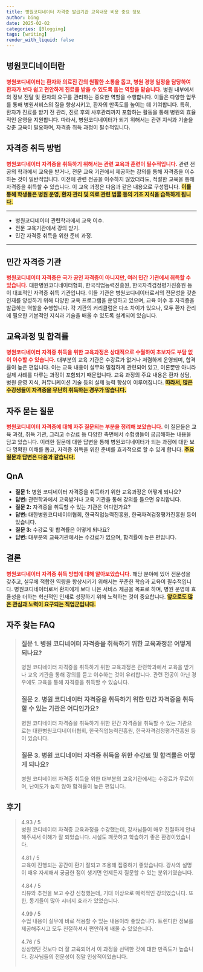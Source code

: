 ```yaml
---
title: 병원코디네이터 자격증 발급기관 교육내용 비용 중요 정보
author: bing
date: 2025-02-02
categories: [Blogging]
tags: [writing]
render_with_liquid: false
---
```



<h2 id='병원코디네이터란'>병원코디네이터란</h2>

<p><b><span style="color: #ee2323;">병원코디네이터는 환자와 의료진 간의 원활한 소통을 돕고, 병원 경영 일정을 담당하여 환자가 보다 쉽고 편안하게 진료를 받을 수 있도록 돕는 역할을 맡습니다.</span></b> 병원 내부에서의 정보 전달 및 환자의 요구를 관리하는 중요한 역할을 수행합니다. 이들은 다양한 업무를 통해 병원서비스의 질을 향상시키고, 환자의 만족도를 높이는 데 기여합니다. 특히, 환자가 진료를 받기 전 관리, 진료 후의 사후관리까지 포함하는 활동을 통해 병원의 효율적인 운영을 지원합니다. 따라서, 병원코디네이터가 되기 위해서는 관련 지식과 기술을 갖춘 교육이 필요하며, 자격증 취득 과정이 필수적입니다.</p>

<h2 id='자격증 취득 방법'>자격증 취득 방법</h2>

<p><b><span style="color: #ee2323;">병원코디네이터 자격증을 취득하기 위해서는 관련 교육과 훈련이 필수적입니다.</span></b> 관련 전공의 학과에서 교육을 받거나, 전문 교육 기관에서 제공하는 강의를 통해 자격증을 이수하는 것이 일반적입니다. 이전에 관련 전공을 이수하지 않았더라도, 적절한 교육을 통해 자격증을 취득할 수 있습니다. 이 교육 과정은 다음과 같은 내용으로 구성됩니다. <b><span style="background-color: #ffe066;">이를 통해 학생들은 병원 운영, 환자 관리 및 의료 관련 법률 등의 기초 지식을 습득하게 됩니다.</span></b></p>

<hr />

<ul>
    <li>병원코디네이터 관련학과에서 교육 이수.</li>
    <li>전문 교육기관에서 강의 받기.</li>
    <li>민간 자격증 취득을 위한 준비 과정.</li>
</ul>

<hr />

<h2 id='민간 자격증 기관'>민간 자격증 기관</h2>

<p><b><span style="color: #ee2323;">병원코디네이터 자격증은 국가 공인 자격증이 아니지만, 여러 민간 기관에서 취득할 수 있습니다.</span></b> 대한병원코디네이터협회, 한국직업능력진흥원, 한국자격검정평가진흥원 등이 대표적인 자격증 취득 기관입니다. 이들 기관은 병원코디네이터로서의 전문성을 갖춘 인재를 양성하기 위해 다양한 교육 프로그램을 운영하고 있으며, 교육 이수 후 자격증을 발급하는 역할을 수행합니다. 각 기관의 커리큘럼은 다소 차이가 있으나, 모두 환자 관리에 필요한 기본적인 지식과 기술을 배울 수 있도록 설계되어 있습니다.</p>

<h2 id='교육과정 및 합격률'>교육과정 및 합격률</h2>

<p><b><span style="color: #ee2323;">병원코디네이터 자격증 취득을 위한 교육과정은 상대적으로 수월하여 초보자도 부담 없이 이수할 수 있습니다.</span></b> 대부분의 교육 기관은 수강료가 없거나 저렴하게 운영되며, 합격률이 높은 편입니다. 이는 교육 내용이 실무와 밀접하게 관련되어 있고, 이론뿐만 아니라 실제 사례를 다루는 과정이 포함되기 때문입니다. 교육 과정의 주요 내용은 환자 상담, 병원 운영 지식, 커뮤니케이션 기술 등의 실제 능력 향상이 이루어집니다. <b><span style="background-color: #ffe066;">따라서, 많은 수강생들이 자격증을 무난히 취득하는 경우가 많습니다.</span></b></p>

<h2 id='자주 묻는 질문'>자주 묻는 질문</h2>

<p><b><span style="color: #ee2323;">병원코디네이터 자격증에 대해 자주 질문되는 부분을 정리해 보았습니다.</span></b> 이 질문들은 교육 과정, 취득 기관, 그리고 수강료 등 다양한 측면에서 수험생들이 궁금해하는 내용을 담고 있습니다. 이러한 질문에 대한 답변을 통해 병원코디네이터가 되는 과정에 대한 보다 명확한 이해를 돕고, 자격증 취득을 위한 준비를 효과적으로 할 수 있게 합니다. <b><span style="background-color: #ffe066;">주요 질문과 답변은 다음과 같습니다.</span></b></p>

<h2 id='QnA'>QnA</h2>

<ul>
    <li><b>질문 1:</b> 병원 코디네이터 자격증을 취득하기 위한 교육과정은 어떻게 되나요?</li>
    <li><b>답변:</b> 관련학과에서 교육받거나 교육 기관을 통해 강의를 들으면 유리합니다.</li>
    <li><b>질문 2:</b> 자격증을 취득할 수 있는 기관은 어디인가요?</li>
    <li><b>답변:</b> 대한병원코디네이터협회, 한국직업능력진흥원, 한국자격검정평가진흥원 등이 있습니다.</li>
    <li><b>질문 3:</b> 수강료 및 합격률은 어떻게 되나요?</li>
    <li><b>답변:</b> 대부분의 교육기관에서는 수강료가 없으며, 합격률이 높은 편입니다.</li>
</ul>

<h2 id='결론'>결론</h2>

<p><b><span style="color: #ee2323;">병원코디네이터 자격증 취득 방법에 대해 알아보았습니다.</span></b> 해당 분야에 있어 전문성을 갖추고, 실무에 적합한 역량을 향상시키기 위해서는 꾸준한 학습과 교육이 필수적입니다. 병원코디네이터로서 환자에게 보다 나은 서비스 제공을 목표로 하며, 병원 운영에 효율성을 더하는 혁신적인 인재로 성장하기 위해 노력하는 것이 중요합니다. <b><span style="background-color: #ffe066;">앞으로도 많은 관심과 노력이 요구되는 직업군입니다.</span></b></p>


<h2 id='자주_찾는_FAQ'>자주 찾는 FAQ</h2>
<div itemscope="" itemtype="https://schema.org/FAQPage"> 
<blockquote> 
<div itemscope="" itemprop="mainEntity" itemtype="https://schema.org/Question"> 
<h3 itemprop="name">질문 1. 병원 코디네이터 자격증을 취득하기 위한 교육과정은 어떻게 되나요?</h3> 
<div itemscope="" itemprop="acceptedAnswer" itemtype="https://schema.org/Answer"> 
<span itemprop="text"> 
<p>병원 코디네이터 자격증을 취득하기 위한 교육과정은 관련학과에서 교육을 받거나 교육 기관을 통해 강의를 듣고 이수하는 것이 유리합니다. 관련 전공이 아닌 경우에도 교육을 통해 자격증을 취득할 수 있습니다.</p> 
</span> 
</div> 
</div> 
<div itemscope="" itemprop="mainEntity" itemtype="https://schema.org/Question"> 
<h3 itemprop="name">질문 2. 병원 코디네이터 자격증을 취득하기 위한 민간 자격증을 취득할 수 있는 기관은 어디인가요?</h3> 
<div itemscope="" itemprop="acceptedAnswer" itemtype="https://schema.org/Answer"> 
<span itemprop="text"> 
<p>병원 코디네이터 자격증을 취득하기 위한 민간 자격증을 취득할 수 있는 기관으로는 대한병원코디네이터협회, 한국직업능력진흥원, 한국자격검정평가진흥원 등이 있습니다.</p> 
</span> 
</div> 
</div> 
<div itemscope="" itemprop="mainEntity" itemtype="https://schema.org/Question"> 
<h3 itemprop="name">질문 3. 병원 코디네이터 자격증 취득을 위한 수강료 및 합격률은 어떻게 되나요?</h3> 
<div itemscope="" itemprop="acceptedAnswer" itemtype="https://schema.org/Answer"> 
<span itemprop="text"> 
<p>병원 코디네이터 자격증 취득을 위한 대부분의 교육기관에서는 수강료가 무료이며, 난이도가 높지 않아 합격률이 높은 편입니다.</p> 
</span> 
</div> 
</div> 
</blockquote> 
</div>
<h2 id='후기'>후기</h2>
<div itemscope itemtype="https://schema.org/Product">
  <blockquote>
  <div itemprop="review" itemscope itemtype="https://schema.org/Review">
      <div itemprop="reviewRating" itemscope itemtype="https://schema.org/Rating"> <span itemprop="ratingValue">4.93</span> / <span itemprop="bestRating">5</span> </div>
      <span itemprop="reviewBody">병원 코디네이터 자격증 교육과정을 수강했는데, 강사님들이 매우 친절하게 안내해주셔서 이해가 잘 되었습니다. 시설도 깨끗하고 학습하기 좋은 환경이었습니다.</span>
  </div>
  <br>
  <div itemprop="review" itemscope itemtype="https://schema.org/Review">
      <div itemprop="reviewRating" itemscope itemtype="https://schema.org/Rating"> <span itemprop="ratingValue">4.81</span> / <span itemprop="bestRating">5</span> </div>
      <span itemprop="reviewBody">교육이 진행되는 공간이 환기 잘되고 조용해 집중하기 좋았습니다. 강사의 설명이 매우 자세해서 궁금한 점이 생기면 언제든지 질문할 수 있는 분위기였습니다.</span>
  </div>
  <br>
  <div itemprop="review" itemscope itemtype="https://schema.org/Review">
      <div itemprop="reviewRating" itemscope itemtype="https://schema.org/Rating"> <span itemprop="ratingValue">4.84</span> / <span itemprop="bestRating">5</span> </div>
      <span itemprop="reviewBody">리뷰와 추천을 보고 수강 신청했는데, 기대 이상으로 매력적인 강의였습니다. 또한, 동기들이 많아 시너지 효과가 있었습니다.</span>
  </div>
  <br>
  <div itemprop="review" itemscope itemtype="https://schema.org/Review">
      <div itemprop="reviewRating" itemscope itemtype="https://schema.org/Rating"> <span itemprop="ratingValue">4.99</span> / <span itemprop="bestRating">5</span> </div>
      <span itemprop="reviewBody">수업 내용이 실무에 바로 적용할 수 있는 내용이라 좋았습니다. 트렌디한 정보를 제공해주시고 모두 친절하셔서 편안하게 배울 수 있었습니다.</span>
  </div>
  <br>
  <div itemprop="review" itemscope itemtype="https://schema.org/Review">
      <div itemprop="reviewRating" itemscope itemtype="https://schema.org/Rating"> <span itemprop="ratingValue">4.76</span> / <span itemprop="bestRating">5</span> </div>
      <span itemprop="reviewBody">상상했던 것보다 더 잘 교육되어서 이 과정을 선택한 것에 대한 만족도가 높습니다. 강사님들의 전문성이 정말 인상적이었습니다.</span>
  </div>
  <br>
  </blockquote>
</div>

